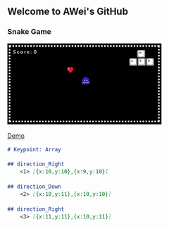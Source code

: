 ## Welcome to AWei's GitHub




### Snake Game
![Markdown](images/samplepic.png)

[Demo](https://spiraleyeld.github.io/Snake_Game/demo.html)


```markdown
# Keypoint: Array

## direction_Right
    <1> [{x:10,y:10},{x:9,y:10}]
    
## direction_Down
    <2> [{x:10,y:11},{x:10,y:10}]
    
## direction_Right
    <3> [{x:11,y:11},{x:10,y:11}]
    

```



